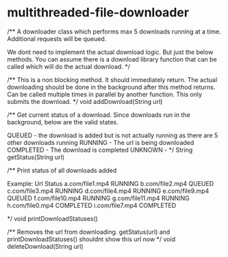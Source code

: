 # multithreaded-file-downloader

/**
A downloader class which performs max 5 downloads running at a time. Additional requests will be queued.

We dont need to implement the actual download logic. But just the below methods. You can assume there is a download library function that can be called which will do the actual download.
*/

/**
This is a non blocking method. It should immediately return. The actual downloading should be done in the background after this method returns. Can be called multiple times in parallel by another function. This only submits the download.
*/
void addDownload(String url)

/**
Get current status of a download. Since downloads run in the background, below are the valid states.

QUEUED - the download is added but is not actually running as there are 5 other downloads running
RUNNING - The url is being downloaded
COMPLETED - The download is completed
UNKNOWN -
*/
String getStatus(String url)

/**
Print status of all downloads added

Example:
Url Status
a.com/file1.mp4 RUNNING
b.com/file2.mp4 QUEUED
c.com/file3.mp4 RUNNING
d.com/file4.mp4 RUNNING
e.com/file9.mp4 QUEUED
f.com/file10.mp4 RUNNING
g.com/file11.mp4 RUNNING
h.com/file0.mp4 COMPLETED
i.com/file7.mp4 COMPLETED

*/
void printDownloadStatuses()

/**
Removes the url from downloading.
getStatus(url) and printDownloadStatuses() shouldnt show this url now
*/
void deleteDownload(String url)
